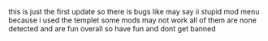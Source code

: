 this is just the first update so there is bugs 
like 
may say ii stupid mod menu because i used the templet
some mods may not work 
all of them are none detected 
and are fun overall 
so have fun and dont get banned 
